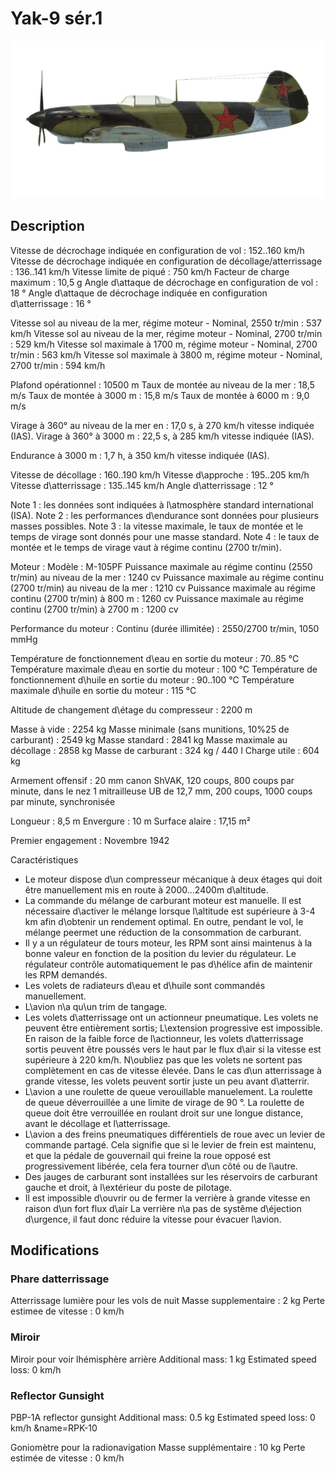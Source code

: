 # Yak-9 sér.1

![yak9s1](../images/yak9s1.png)

## Description

Vitesse de décrochage indiquée en configuration de vol : 152..160 km/h
Vitesse de décrochage indiquée en configuration de décollage/atterrissage : 136..141 km/h
Vitesse limite de piqué : 750 km/h
Facteur de charge maximum : 10,5 g
Angle d\attaque de décrochage en configuration de vol : 18 °
Angle d\attaque de décrochage indiquée en configuration d\atterrissage : 16 °

Vitesse sol au niveau de la mer, régime moteur - Nominal, 2550 tr/min : 537 km/h
Vitesse sol au niveau de la mer, régime moteur - Nominal, 2700 tr/min : 529 km/h
Vitesse sol maximale à 1700 m, régime moteur - Nominal, 2700 tr/min : 563 km/h
Vitesse sol maximale à 3800 m, régime moteur - Nominal, 2700 tr/min : 594 km/h

Plafond opérationnel : 10500 m
Taux de montée au niveau de la mer : 18,5 m/s
Taux de montée à 3000 m : 15,8 m/s
Taux de montée à 6000 m : 9,0 m/s

Virage à 360° au niveau de la mer en : 17,0 s, à 270 km/h vitesse indiquée (IAS).
Virage à 360° à 3000 m : 22,5 s, à 285 km/h vitesse indiquée (IAS).

Endurance à 3000 m : 1,7 h, à 350 km/h vitesse indiquée (IAS).

Vitesse de décollage : 160..190 km/h
Vitesse d\approche : 195..205 km/h
Vitesse d\atterrissage : 135..145 km/h
Angle d\atterrissage : 12 °

Note 1 : les données sont indiquées à l\atmosphère standard international (ISA).
Note 2 : les performances d\endurance sont données pour plusieurs masses possibles.
Note 3 : la vitesse maximale, le taux de montée et le temps de virage sont donnés pour une masse standard.
Note 4 : le taux de montée et le temps de virage vaut à régime continu (2700 tr/min).

Moteur :
Modèle : M-105PF
Puissance maximale au régime continu (2550 tr/min) au niveau de la mer : 1240 cv
Puissance maximale au régime continu (2700 tr/min) au niveau de la mer : 1210 cv
Puissance maximale au régime continu (2700 tr/min) à 800 m : 1260 cv
Puissance maximale au régime continu (2700 tr/min) à 2700 m : 1200 cv

Performance du moteur :
Continu (durée illimitée) : 2550/2700 tr/min, 1050 mmHg

Température de fonctionnement d\eau en sortie du moteur : 70..85 °C
Température maximale d\eau en sortie du moteur : 100 °C
Température de fonctionnement d\huile en sortie du moteur : 90..100 °C
Température maximale d\huile en sortie du moteur : 115 °C

Altitude de changement d\étage du compresseur : 2200 m

Masse à vide : 2254 kg
Masse minimale (sans munitions, 10%25 de carburant) : 2549 kg
Masse standard : 2841 kg
Masse maximale au décollage : 2858 kg
Masse de carburant : 324 kg / 440 l
Charge utile : 604 kg

Armement offensif :
20 mm canon ShVAK, 120 coups, 800 coups par minute, dans le nez
1 mitrailleuse UB de 12,7 mm, 200 coups, 1000 coups par minute, synchronisée

Longueur : 8,5 m
Envergure : 10 m
Surface alaire : 17,15 m²

Premier engagement : Novembre 1942

Caractéristiques
- Le moteur dispose d\un compresseur mécanique à deux étages qui doit être manuellement mis en route à 2000...2400m d\altitude.
- La commande du mélange de carburant moteur est manuelle. Il est nécessaire d\activer le mélange lorsque l\altitude est supérieure à 3-4 km afin d\obtenir un rendement optimal. En outre, pendant le vol, le mélange peermet une réduction de la consommation de carburant.
- Il y a un régulateur de tours moteur, les RPM sont ainsi maintenus à la bonne valeur en fonction de la position du levier du régulateur. Le régulateur contrôle automatiquement le pas d\hélice afin de maintenir les RPM demandés.
- Les volets de radiateurs d\eau et d\huile sont commandés manuellement.
- L\avion n\a qu\un trim de tangage.
- Les volets d\atterrissage ont un actionneur pneumatique. Les volets ne peuvent être entièrement sortis; L\extension progressive est impossible. En raison de la faible force de l\actionneur, les volets d\atterrissage sortis peuvent être poussés vers le haut par le flux d\air si la vitesse est supérieure à 220 km/h. N\oubliez pas que les volets ne sortent pas complètement en cas de vitesse élevée. Dans le cas d\un atterrissage à grande vitesse, les volets peuvent sortir juste un peu avant d\atterrir.
- L\avion a une roulette de queue verouillable manuelement. La roulette de queue déverrouillée a une limite de virage de 90 °. La roulette de queue doit être verrouillée en roulant droit sur une longue distance, avant le décollage et l\atterrissage.
- L\avion a des freins pneumatiques différentiels de roue avec un levier de commande partagé. Cela signifie que si le levier de frein est maintenu, et que la pédale de gouvernail qui freine la roue opposé est progressivement libérée, cela fera tourner d\un côté ou de l\autre.
- Des jauges de carburant sont installées sur les réservoirs de carburant gauche et droit, à l\extérieur du poste de pilotage.
- Il est impossible d\ouvrir ou de fermer la verrière à grande vitesse en raison d\un fort flux d\air La verrière n\a pas de systême d\éjection d\urgence, il faut donc réduire la vitesse pour évacuer l\avion.

## Modifications

### Phare datterrissage

Atterrissage lumière pour les vols de nuit
Masse supplementaire : 2 kg
Perte estimee de vitesse : 0 km/h
### Miroir

Miroir pour voir lhémisphère arrière
Additional mass: 1 kg
Estimated speed loss: 0 km/h
### Reflector Gunsight

PBP-1A reflector gunsight
Additional mass: 0.5 kg
Estimated speed loss: 0 km/h﻿
&name=RPK-10

Goniomètre pour la radionavigation
Masse supplémentaire : 10 kg
Perte estimée de vitesse : 0 km/h